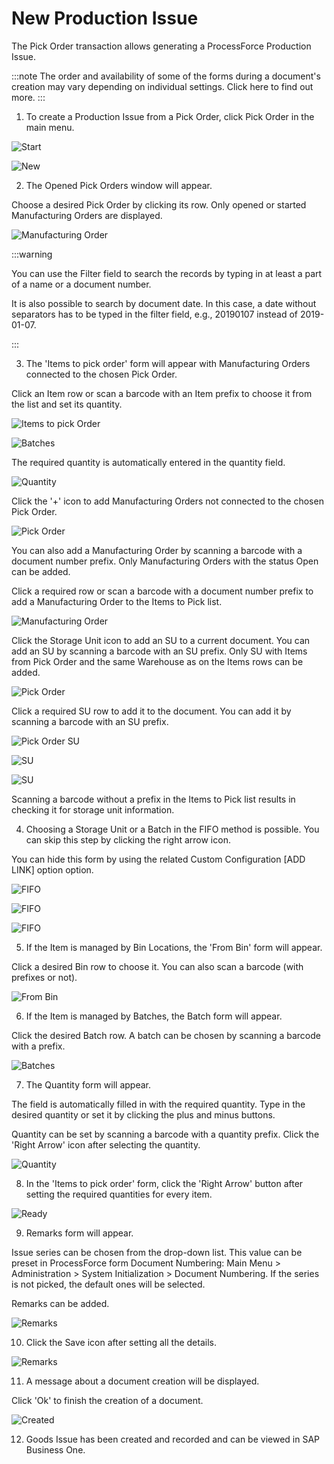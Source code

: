 # New Production Issue

The Pick Order transaction allows generating a ProcessForce Production Issue.

:::note
The order and availability of some of the forms during a document's creation may vary depending on individual settings. Click here to find out more.
:::

1. To create a Production Issue from a Pick Order, click Pick Order in the main menu.

  ![Start](./media/PickOrder2.png)

  ![New](./media/NewProductionIssue2.png)

2. The Opened Pick Orders window will appear.

  Choose a desired Pick Order by clicking its row. Only opened or started Manufacturing Orders are displayed.

  ![Manufacturing Order](./media/ManufOrder2.png)

  :::warning

  You can use the Filter field to search the records by typing in at least a part of a name or a document number.

  It is also possible to search by document date. In this case, a date without separators has to be typed in the filter field, e.g., 20190107 instead of 2019-01-07.

  :::

3. The 'Items to pick order' form will appear with Manufacturing Orders connected to the chosen Pick Order.

  Click an Item row or scan a barcode with an Item prefix to choose it from the list and set its quantity.

  ![Items to pick Order](./media/ItemsToPickOrder2.png)

  ![Batches](./media/PickOrder_Batches2.png)

  The required quantity is automatically entered in the quantity field.

  ![Quantity](./medi/Quantity_Flour2.png)

  Click the '+' icon to add Manufacturing Orders not connected to the chosen Pick Order.

  ![Pick Order](./media/PickOrder_AddItem2.png)

  You can also add a Manufacturing Order by scanning a barcode with a document number prefix. Only Manufacturing Orders with the status Open can be added.

  Click a required row or scan a barcode with a document number prefix to add a Manufacturing Order to the Items to Pick list.

  ![Manufacturing Order](./media/ManufOrder2.png)

  Click the Storage Unit icon to add an SU to a current document. You can add an SU by scanning a barcode with an SU prefix. Only SU with Items from Pick Order and the same Warehouse as on the Items rows can be added.

  ![Pick Order](./media/PickOrder-AddSU2.png)

  Click a required SU row to add it to the document. You can add it by scanning a barcode with an SU prefix.

  ![Pick Order SU](./medi/PickOrder-SU2.png)

  ![SU](./media/SUDetails2.png)

  ![SU](./media/SUAdded2.png)

  Scanning a barcode without a prefix in the Items to Pick list results in checking it for storage unit information.

4. Choosing a Storage Unit or a Batch in the FIFO method is possible. You can skip this step by clicking the right arrow icon.

  You can hide this form by using the related Custom Configuration [ADD LINK] option option.

  ![FIFO](./media/FIFO2.png)

  ![FIFO](./media/FIFO-SU2.png)

  ![FIFO](./media/SUInfo2.png)

5. If the Item is managed by Bin Locations, the 'From Bin' form will appear.

  Click a desired Bin row to choose it. You can also scan a barcode (with prefixes or not).

  ![From Bin](./media/FromBIN2.png)

6. If the Item is managed by Batches, the Batch form will appear.

  Click the desired Batch row. A batch can be chosen by scanning a barcode with a prefix.

  ![Batches](./media/Batches2.png)

7. The Quantity form will appear.

  The field is automatically filled in with the required quantity. Type in the desired quantity or set it by clicking the plus and minus buttons.

  Quantity can be set by scanning a barcode with a quantity prefix. Click the 'Right Arrow' icon after selecting the quantity.

  ![Quantity](./media/Quantity12.png)

8. In the 'Items to pick order' form, click the 'Right Arrow' button after setting the required quantities for every item.

  ![Ready](./media/Done2.png)

9. Remarks form will appear.

  Issue series can be chosen from the drop-down list. This value can be preset in ProcessForce form Document Numbering: Main Menu > Administration > System Initialization > Document Numbering. If the series is not picked, the default ones will be selected.

  Remarks can be added.

  ![Remarks](./media/Remarks02.png)

10. Click the Save icon after setting all the details.

  ![Remarks](./media/Remarks2.png)

11. A message about a document creation will be displayed.

  Click 'Ok' to finish the creation of a document.

  ![Created](./media/Created2.png)

12. Goods Issue has been created and recorded and can be viewed in SAP Business One.
